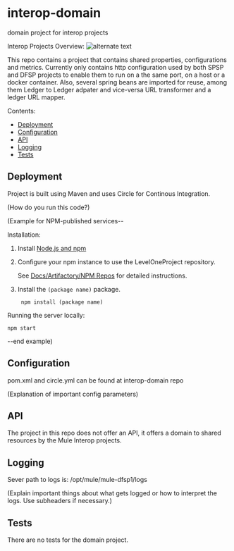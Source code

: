 # interop-domain

domain project for interop projects


Interop Projects Overview:
![alternate text][logo]

[logo]: https://github.com/LevelOneProject/interop-domain/blob/develop/Interop_projects_overview.png "Interop Projects Overview"

This repo contains a project that contains shared properties, configurations and metrics. Currently only contains http configuration used by both SPSP and DFSP projects to enable them to run on a the same port, on a host or a docker container. Also, several spring beans are imported for reuse, among them Ledger to Ledger adpater and vice-versa URL transformer and a ledger URL mapper.

Contents:

- [Deployment](#deployment)
- [Configuration](#configuration)
- [API](#api)
- [Logging](#logging)
- [Tests](#tests)

## Deployment

Project is built using Maven and uses Circle for Continous Integration.

(How do you run this code?)

(Example for NPM-published services--

Installation:

1. Install [Node.js and npm](https://nodejs.org/en/)

2. Configure your npm instance to use the LevelOneProject repository.

    See [Docs/Artifactory/NPM Repos](https://github.com/LevelOneProject/Docs/blob/master/Artifactory/npm_repos.md) for detailed instructions.

3. Install the `(package name)` package.

        npm install (package name)

Running the server locally:

    npm start

--end example)

## Configuration

pom.xml and circle.yml can be found at interop-domain repo

(Explanation of important config parameters)


## API

The project in this repo does not offer an API, it offers a domain to shared resources by the Mule Interop projects.

## Logging

Sever path to logs is: /opt/mule/mule-dfsp1/logs

(Explain important things about what gets logged or how to interpret the logs. Use subheaders if necessary.)

## Tests

There are no tests for the domain project.
